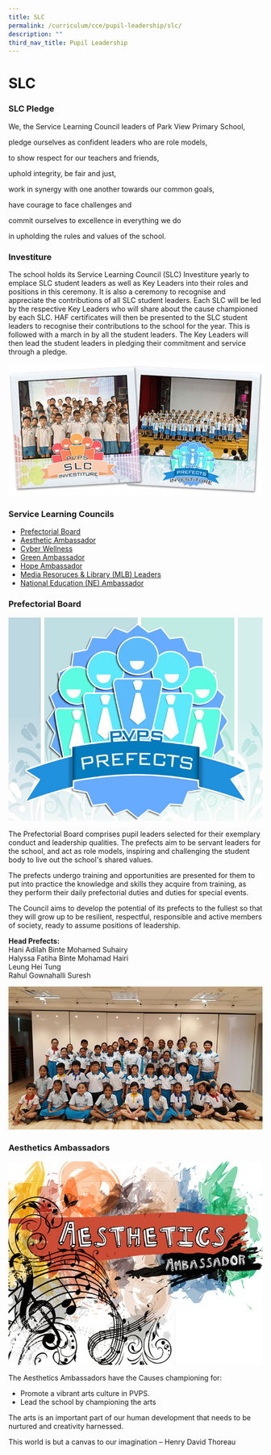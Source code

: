 ```yaml
---
title: SLC
permalink: /curriculum/cce/pupil-leadership/slc/
description: ""
third_nav_title: Pupil Leadership
---
```

# **SLC**

### SLC Pledge

We, the Service Learning Council leaders of Park View Primary School,

pledge ourselves as confident leaders who are role models,

to show respect for our teachers and friends,

uphold integrity, be fair and just,

work in synergy with one another towards our common goals,

have courage to face challenges and 

commit ourselves to excellence in everything we do

in upholding the rules and values of the school.

### Investiture

The school holds its Service Learning Council (SLC) Investiture yearly to emplace SLC student leaders as well as Key Leaders into their roles and positions in this ceremony. It is also a ceremony to recognise and appreciate the contributions of all SLC student leaders. Each SLC will be led by the respective Key Leaders who will share about the cause championed by each SLC. HAF certificates will then be presented to the SLC student leaders to recognise their contributions to the school for the year. This is followed with a march in by all the student leaders. The Key Leaders will then lead the student leaders in pledging their commitment and service through a pledge.

![](/images/SLC_Prefects.jpg)

### Service Learning Councils

* [Prefectorial Board](#PrefectorialBoard)  
* [Aesthetic Ambassador](#AestheticAmabssador)
* [Cyber Wellness ](#Acheivements)
* [Green Ambassador](#GreenAmbassador)
* [Hope Ambassador](#HopeAmabssador)
* [Media Resoruces & Library (MLB) Leaders](#MediaResoruces&Library(MLB)Leaders)
* [National Education (NE) Ambassador](#NationalEducation(NE)Ambassador)


<h3><a name="Prefectorial Board"></a>Prefectorial Board</h3>


![](/images/Prefects.jpg)

The Prefectorial Board comprises pupil leaders selected for their exemplary conduct and leadership qualities. The prefects aim to be servant leaders for the school, and act as role models, inspiring and challenging the student body to live out the school's shared values.

The prefects undergo training and opportunities are presented for them to put into practice the knowledge and skills they acquire from training, as they perform their daily prefectorial duties and duties for special events.

The Council aims to develop the potential of its prefects to the fullest so that they will grow up to be resilient, respectful, responsible and active members of society, ready to assume positions of leadership.


**Head Prefects:**   
Hani Adilah Binte Mohamed Suhairy     
Halyssa Fatiha Binte Mohamad Hairi   
Leung Hei Tung   
Rahul Gownahalli Suresh

![](/images/Prefectorial%20Board%202017%20optimised.jpg)


<h3><a name="Aesthetics Ambassadors"></a>Aesthetics Ambassadors</h3>


![](/images/Aesthetics.jpg)

The Aesthetics Ambassadors have the Causes championing for:

*   Promote a vibrant arts culture in PVPS.
*   Lead the school by championing the arts

The arts is an important part of our human development that needs to be nurtured and creativity harnessed.

This world is but a canvas to our imagination – Henry David Thoreau